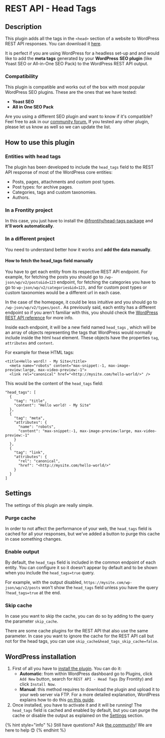 # REST API - Head Tags

## Description

This plugin adds all the tags in the `<head>` section of a website to WordPress REST API responses. You can download it [here](https://wordpress.org/plugins/rest-api-head-tags/).

It is perfect if you are using WordPress for a headless set-up and and would like to add the **meta tags** generated by your **WordPress** **SEO plugin** \(like Yoast SEO or All-in-One SEO Pack\) to the WordPress REST API output.

### Compatibility

This plugin is compatible and works out of the box with most popular WordPress SEO plugins. These are the ones that we have tested:

* **Yoast SEO**
* **All in One SEO Pack**

Are you using a different SEO plugin and want to know if it's compatible? Feel free to ask in our [community forum.](https://community.frontity.org/) If you tested any other plugin, please let us know as well so we can update the list.

## How to use this plugin

### Entities with head tags

The plugin has been developed to include the `head_tags` field to the REST API response of most of the WordPress core entities:

* Posts, pages, attachments and custom post types.
* Post types: for archive pages.
* Categories, tags and custom taxonomies.
* Authors.

### In a Frontity project

In this case, you just have to install the [@frontity/head-tags package](../api-reference-1/frontity-head-tags.md) and **it'll work automatically**.

### **In a different project**

You need to understand better how it works and **add the data manually**.

#### How to fetch the head\_tags field manually

You have to get each entity from its respective REST API endpoint. For example, for fetching the posts you should go to `/wp-json/wp/v2/posts&id=123` endpoint, for fetching the categories you have to go to `wp-json/wp/v2/categories&id=123,` and for custom post types or custom taxonomies would be a different url in each case.

In the case of the homepage, it could be less intuitive and you should go to `/wp-json/wp/v2/types/post.` As previously said, each entity has a different endpoint so if you aren't familiar with this, you should check the [WordPress REST API reference](https://developer.wordpress.org/rest-api/reference/) for more info.

Inside each endpoint, it will be a new field named `head_tags` , which will be an array of objects representing the tags that WordPress would normally include inside the html `head` element. These objects have the properties `tag`, `attributes` and `content`.

For example for these HTML tags:

```text
<title>Hello wordl! - My Site</title>
  <meta name="robots" content="max-snippet:-1, max-image-preview:large, max-video-preview:-1">
  <link rel="canonical" href="<http://mysite.com/hello-world/>" />
```

This would be the content of the `head_tags` field:

```text
"head_tags": [
  {
    "tag": "title",
    "content": "Hello world! - My Site"
  },
  {
    "tag": "meta",
    "attributes": {
      "name": "robots",
      "content": "max-snippet:-1, max-image-preview:large, max-video-preview:-1"
    }
  },
  {
    "tag": "link",
    "attributes": {
      "rel": "canonical",
      "href": "<http://mysite.com/hello-world/>"
    }
  }
]
```

## Settings

The settings of this plugin are really simple.

### Purge cache

In order to not affect the performance of your web, the `head_tags` field is cached for all your responses, but we've added a button to purge this cache in case something changes.

### Enable output

By default, the `head_tags` field is included in the common endpoint of each entity. You can configure it so it doesn't appear by default and to be shown when you include the `head_tags=true` query.

For example, with the output disabled, `https://mysite.com/wp-json/wp/v2/posts` won't show the `head_tags` field unless you have the query `?head_tags=true` at the end.

### Skip cache

In case you want to skip the cache, you can do so by adding to the query the parameter `skip_cache`.

There are some cache plugins for the REST API that also use the same parameter. In case you want to ignore the cache for the REST API call but not for the head tags, you can use `skip_cache&head_tags_skip_cache=false`.

## WordPress installation

1. First of all you have to [install the plugin](https://wordpress.org/plugins/rest-api-head-tags/). You can do it:
   * **Automatic**: from within WordPress dashboard go to Plugins, click `Add New` button, search for `REST API - Head Tags` \(by Frontity\) and click `Install Now`.
   * **Manual**: this method requires to download the plugin and upload it to your web server via FTP. For a more detailed explanation, WordPress explains how to do this [on this guide](https://wordpress.org/support/article/managing-plugins/#manual-plugin-installation).
2. Once installed, you have to activate it and it will be running! The `head_tags` field is cached and enabled by default, but you can purge the cache or disable the output as explained on the [Settings](rest-api-head-tags.md#settings) section.

{% hint style="info" %}
Still have questions? Ask [the community](https://community.frontity.org/)! We are here to help 😊
{% endhint %}

